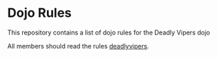 Dojo Rules
==========

This repository contains a list of dojo rules for the Deadly Vipers dojo

All members should read the rules [deadlyvipers](https://github.com/deadlyvipers).
